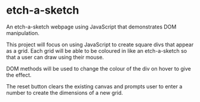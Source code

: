# etch-a-sketch
An etch-a-sketch webpage using JavaScript that demonstrates DOM manipulation.

This project will focus on using JavaScript to create square divs that appear as a grid. Each grid will be able to be coloured in like an etch-a-sketch so that a user can draw using their mouse. 

DOM methods will be used to change the colour of the div on hover to give the effect. 

The reset button clears the existing canvas and prompts user to enter a number to create the dimensions of a new grid. 
